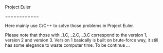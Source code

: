 Project Euler

============

Here mainly use C/C++ to solve those problems in Project Euler.

Please note that those with _1.C, _2.C, _3.C correspond to the version 1, version 2 and version 3. Version 1 basically is built on brute-force way, it still has some elegance to waste computer time. 
To be continue ... 
